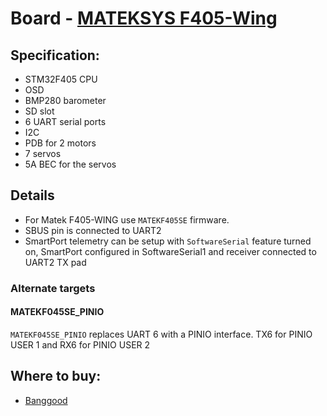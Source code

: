 # Board - [MATEKSYS F405-Wing](https://inavflight.com/shop/p/MATEKF405WING)

## Specification:

* STM32F405 CPU
* OSD
* BMP280 barometer
* SD slot
* 6 UART serial ports
* I2C
* PDB for 2 motors
* 7 servos
* 5A BEC for the servos

## Details

* For Matek F405-WING use `MATEKF405SE` firmware.
* SBUS pin is connected to UART2
* SmartPort telemetry can be setup with `SoftwareSerial` feature turned on, SmartPort configured in SoftwareSerial1 and receiver connected to UART2 TX pad

### Alternate targets

#### MATEKF045SE_PINIO
`MATEKF045SE_PINIO` replaces UART 6 with a PINIO interface. TX6 for PINIO USER 1 and RX6 for PINIO USER 2

## Where to buy:

* [Banggood](https://inavflight.com/shop/p/MATEKF405WING)
